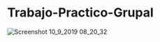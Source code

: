 # Trabajo-Practico-Grupal

![Screenshot 10_9_2019 08_20_32](https://user-images.githubusercontent.com/53475939/64625039-ec698d00-d3c1-11e9-8eeb-d0ecd75f080a.png)
